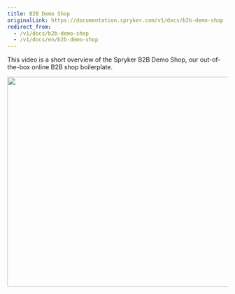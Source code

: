 ```yaml
---
title: B2B Demo Shop
originalLink: https://documentation.spryker.com/v1/docs/b2b-demo-shop
redirect_from:
  - /v1/docs/b2b-demo-shop
  - /v1/docs/en/b2b-demo-shop
---
```


This video is a short overview of the Spryker B2B Demo Shop, our out-of-the-box online B2B shop boilerplate.

<p><a href="https://documentation.spryker.com/about_spryker/videos___webinars/b2b-demo-shop.htm?wvideo=i3k6hkfq35"><img src="https://embedwistia-a.akamaihd.net/deliveries/084ad167fa099de5d533562200ec38fe42166edf.jpg?image_play_button_size=2x&amp;image_crop_resized=960x540&amp;image_play_button=1&amp;image_play_button_color=eb553ce0" width="720" height="480" style="width: 720px; height: 480px;"></a></p>



